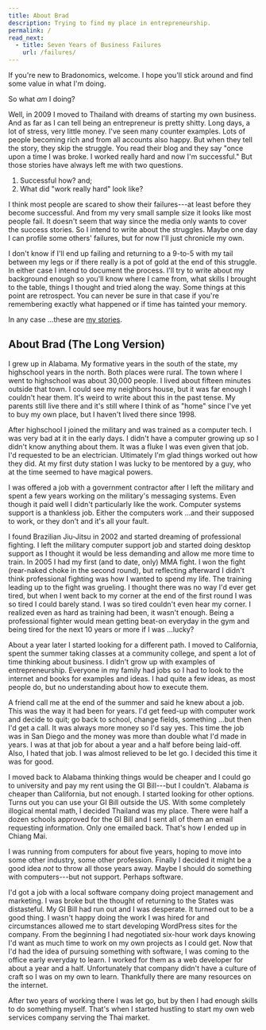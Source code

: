 ```yaml
---
title: About Brad
description: Trying to find my place in entrepreneurship.
permalink: /
read_next:
  - title: Seven Years of Business Failures
    url: /failures/
---
```


If you're new to Bradonomics, welcome. I hope you'll stick around and find some value in what I'm doing.

So what *am* I doing?

Well, in 2009 I moved to Thailand with dreams of starting my own business. And as far as I can tell being an entrepreneur is pretty shitty. Long days, a lot of stress, very little money. I've seen many counter examples. Lots of people becoming rich and from all accounts also happy. But when they tell the story, they skip the struggle. You read their blog and they say "once upon a time I was broke. I worked really hard and now I'm successful." But those stories have always left me with two questions.

1. Successful how? and;
2. What did "work really hard" look like?

I think most people are scared to show their failures---at least before they become successful. And from my very small sample size it looks like most people fail. It doesn't seem that way since the media only wants to cover the success stories. So I intend to write about the struggles. Maybe one day I can profile some others' failures, but for now I'll just chronicle my own.

I don't know if I'll end up failing and returning to a 9-to-5 with my tail between my legs or if there really is a pot of gold at the end of this struggle. In either case I intend to document the process. I'll try to write about my background enough so you'll know where I came from, what skills I brought to the table, things I thought and tried along the way. Some things at this point are retrospect. You can never be sure in that case if you're remembering exactly what happened or if time has tainted your memory.

In any case ...these are [my stories](/blog/).

## About Brad (The Long Version)

I grew up in Alabama. My formative years in the south of the state, my highschool years in the north. Both places were rural. The town where I went to highschool was about 30,000 people. I lived about fifteen minutes outside that town. I could see my neighbors house, but it was far enough I couldn't hear them. It's weird to write about this in the past tense. My parents still live there and it's still where I think of as "home" since I've yet to buy my own place, but I haven't lived there since 1998.

After highschool I joined the military and was trained as a computer tech. I was very bad at it in the early days. I didn't have a computer growing up so I didn't know anything about them. It was a fluke I was even given that job. I'd requested to be an electrician. Ultimately I'm glad things worked out how they did. At my first duty station I was lucky to be mentored by a guy, who at the time seemed to have magical powers.

I was offered a job with a government contractor after I left the military and spent a few years working on the military's messaging systems. Even though it paid well I didn't particularly like the work. Computer systems support is a thankless job. Either the computers work ...and their supposed to work, or they don't and it's all your fault.

I found Brazilian Jiu-Jitsu in 2002 and started dreaming of professional fighting. I left the military computer support job and started doing desktop support as I thought it would be less demanding and allow me more time to train. In 2005 I had my first (and to date, only) MMA fight. I won the fight (rear-naked choke in the second round), but reflecting afterward I didn't think professional fighting was how I wanted to spend my life. The training leading up to the fight was grueling. I thought there was no way I'd ever get tired, but when I went back to my corner at the end of the first round I was so tired I could barely stand. I was so tired couldn't even hear my corner. I realized even as hard as training had been, it wasn't enough. Being a professional fighter would mean getting beat-on everyday in the gym and being tired for the next 10 years or more if I was ...lucky?

About a year later I started looking for a different path. I moved to California, spent the summer taking classes at a community college, and spent a lot of time thinking about business. I didn't grow up with examples of entrepreneurship. Everyone in my family had jobs so I had to look to the internet and books for examples and ideas. I had quite a few ideas, as most people do, but no understanding about how to execute them.

A friend call me at the end of the summer and said he knew about a job. This was the way it had been for years. I'd get feed-up with computer work and decide to quit; go back to school, change fields, something ...but then I'd get a call. It was always more money so I'd say yes. This time the job was in San Diego and the money was more than double what I'd made in years. I was at that job for about a year and a half before being laid-off. Also, I hated that job. I was almost relieved to be let go. I decided this time it was for good.

I moved back to Alabama thinking things would be cheaper and I could go to university and pay my rent using the GI Bill---but I couldn't. Alabama *is* cheaper than California, but not enough. I started looking for other options. Turns out you can use your GI Bill outside the US. With some completely illogical mental math, I decided Thailand was my place. There were half a dozen schools approved for the GI Bill and I sent all of them an email requesting information. Only one emailed back. That's how I ended up in Chiang Mai.

I was running from computers for about five years, hoping to move into some other industry, some other profession. Finally I decided it might be a good idea *not* to throw all those years away. Maybe I should do something with computers---but not support. Perhaps software.

I'd got a job with a local software company doing project management and marketing. I was broke but the thought of returning to the States was distasteful. My GI Bill had run out and I was desperate. It turned out to be a good thing. I wasn't happy doing the work I was hired for and circumstances allowed me to start developing WordPress sites for the company. From the beginning I had negotiated six-hour work days knowing I'd want as much time to work on my own projects as I could get. Now that I'd had the idea of pursuing something with software, I was coming to the office early everyday to learn. I worked for them as a web developer for about a year and a half. Unfortunately that company didn't have a culture of craft so I was on my own to learn. Thankfully there are many resources on the internet.

After two years of working there I was let go, but by then I had enough skills to do something myself. That's when I started hustling to start my own web services company serving the Thai market.
